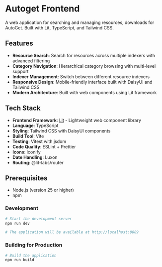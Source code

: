 # Autoget Frontend

A web application for searching and managing resources, downloads for AutoGet. Built with Lit, TypeScript, and Tailwind CSS.

## Features

- **Resource Search**: Search for resources across multiple indexers with advanced filtering
- **Category Navigation**: Hierarchical category browsing with multi-level support
- **Indexer Management**: Switch between different resource indexers
- **Responsive Design**: Mobile-friendly interface built with DaisyUI and Tailwind CSS
- **Modern Architecture**: Built with web components using Lit framework

## Tech Stack

- **Frontend Framework**: [Lit](https://lit.dev/) - Lightweight web component library
- **Language**: TypeScript
- **Styling**: Tailwind CSS with DaisyUI components
- **Build Tool**: Vite
- **Testing**: Vitest with jsdom
- **Code Quality**: ESLint + Prettier
- **Icons**: Iconify
- **Date Handling**: Luxon
- **Routing**: @lit-labs/router

## Prerequisites

- Node.js (version 25 or higher)
- npm

### Development

```bash
# Start the development server
npm run dev

# The application will be available at http://localhost:8889
```

### Building for Production

```bash
# Build the application
npm run build
```
